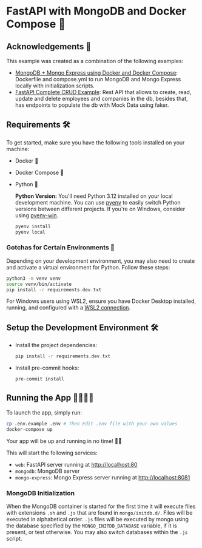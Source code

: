 # FastAPI with MongoDB and Docker Compose 🚀

## Acknowledgements 🙏

This example was created as a combination of the following examples:

- [MongoDB + Mongo Express using Docker and Docker Compose](https://github.com/nanlabs/devops-reference/tree/main/examples/compose-mongodb/): Dockerfile and compose.yml to run MongoDB and Mongo Express locally with initialization scripts.
- [FastAPI Complete CRUD Example](https://github.com/nanlabs/backend-reference/tree/main/examples/fastapi-crud/): Rest API that allows to create, read, update and delete employees and companies in the db, besides that, has endpoints to populate the db with Mock Data using faker.

## Requirements 🛠️

To get started, make sure you have the following tools installed on your machine:

- Docker 🐳
- Docker Compose 🐳
- Python 🐍

  **Python Version:** You'll need Python 3.12 installed on your local development machine. You can use [pyenv](https://github.com/pyenv/pyenv) to easily switch Python versions between different projects. If you're on Windows, consider using [pyenv-win](https://github.com/pyenv-win/pyenv-win).

  ```sh
  pyenv install
  pyenv local
  ```

### Gotchas for Certain Environments 🧐

Depending on your development environment, you may also need to create and activate a virtual environment for Python. Follow these steps:

```sh
python3 -m venv venv
source venv/bin/activate
pip install -r requirements.dev.txt
```

For Windows users using WSL2, ensure you have Docker Desktop installed, running, and configured with a [WSL2 connection](https://learn.microsoft.com/en-us/windows/wsl/tutorials/wsl-containers).

## Setup the Development Environment 🛠️

- Install the project dependencies:

  ```sh
  pip install -r requirements.dev.txt
  ```

- Install pre-commit hooks:

  ```sh
  pre-commit install
  ```

## Running the App 🏃‍♀️🏃‍♂️

To launch the app, simply run:

```sh
cp .env.example .env # Then Edit .env file with your own values
docker-compose up
```

Your app will be up and running in no time! 🚀🎉

This will start the following services:

- `web`: FastAPI server running at [http://localhost:80](http://localhost:80)
- `mongodb`: MongoDB server
- `mongo-express`: Mongo Express server running at [http://localhost:8081](http://localhost:8081)

### MongoDB Initialization

When the MongoDB container is started for the first time it will execute files with extensions `.sh` and `.js` that are found in `mongo/initdb.d/`. Files will be executed in alphabetical order. `.js` files will be executed by mongo using the database specified by the `MONGO_INITDB_DATABASE` variable, if it is present, or test otherwise. You may also switch databases within the `.js` script.
